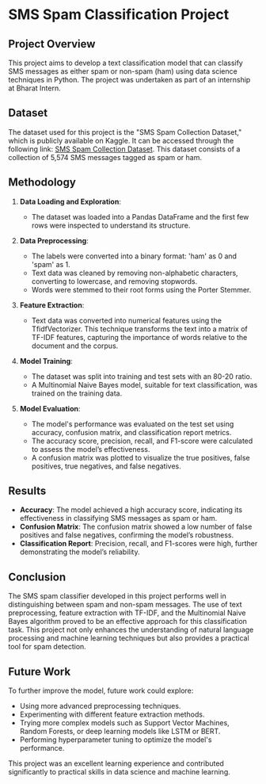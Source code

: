 # SMS Spam Classification Project

## Project Overview

This project aims to develop a text classification model that can classify SMS messages as either spam or non-spam (ham) using data science techniques in Python. The project was undertaken as part of an internship at Bharat Intern.

## Dataset

The dataset used for this project is the "SMS Spam Collection Dataset," which is publicly available on Kaggle. It can be accessed through the following link: [SMS Spam Collection Dataset](https://www.kaggle.com/datasets/uciml/sms-spam-collection-dataset). This dataset consists of a collection of 5,574 SMS messages tagged as spam or ham.

## Methodology

1. **Data Loading and Exploration**:
   - The dataset was loaded into a Pandas DataFrame and the first few rows were inspected to understand its structure.

2. **Data Preprocessing**:
   - The labels were converted into a binary format: 'ham' as 0 and 'spam' as 1.
   - Text data was cleaned by removing non-alphabetic characters, converting to lowercase, and removing stopwords.
   - Words were stemmed to their root forms using the Porter Stemmer.

3. **Feature Extraction**:
   - Text data was converted into numerical features using the TfidfVectorizer. This technique transforms the text into a matrix of TF-IDF features, capturing the importance of words relative to the document and the corpus.

4. **Model Training**:
   - The dataset was split into training and test sets with an 80-20 ratio.
   - A Multinomial Naive Bayes model, suitable for text classification, was trained on the training data.

5. **Model Evaluation**:
   - The model's performance was evaluated on the test set using accuracy, confusion matrix, and classification report metrics.
   - The accuracy score, precision, recall, and F1-score were calculated to assess the model’s effectiveness.
   - A confusion matrix was plotted to visualize the true positives, false positives, true negatives, and false negatives.

## Results

- **Accuracy**: The model achieved a high accuracy score, indicating its effectiveness in classifying SMS messages as spam or ham.
- **Confusion Matrix**: The confusion matrix showed a low number of false positives and false negatives, confirming the model’s robustness.
- **Classification Report**: Precision, recall, and F1-scores were high, further demonstrating the model’s reliability.

## Conclusion

The SMS spam classifier developed in this project performs well in distinguishing between spam and non-spam messages. The use of text preprocessing, feature extraction with TF-IDF, and the Multinomial Naive Bayes algorithm proved to be an effective approach for this classification task. This project not only enhances the understanding of natural language processing and machine learning techniques but also provides a practical tool for spam detection.

## Future Work

To further improve the model, future work could explore:
- Using more advanced preprocessing techniques.
- Experimenting with different feature extraction methods.
- Trying more complex models such as Support Vector Machines, Random Forests, or deep learning models like LSTM or BERT.
- Performing hyperparameter tuning to optimize the model's performance.

This project was an excellent learning experience and contributed significantly to practical skills in data science and machine learning.
